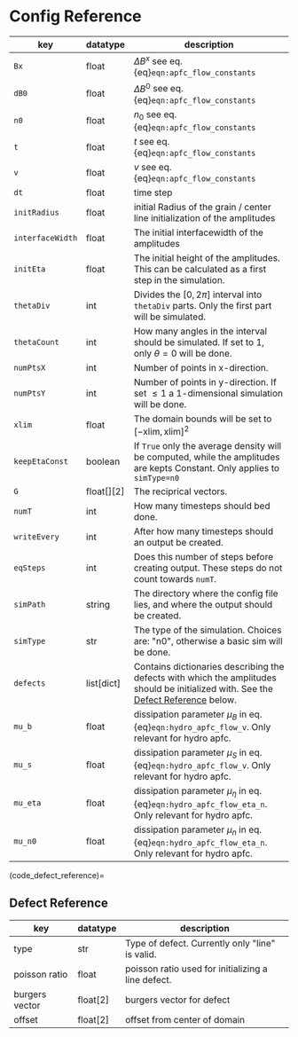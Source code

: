 # Config Reference

| key              | datatype   | description                                                                                                                                                 |
|------------------|------------|-------------------------------------------------------------------------------------------------------------------------------------------------------------|
| `Bx`             | float      | $\Delta B^x$ see eq. {eq}`eqn:apfc_flow_constants`                                                                                                          |
| `dB0`            | float      | $\Delta B^0$ see eq. {eq}`eqn:apfc_flow_constants`                                                                                                          |
| `n0`             | float      | $n_0$ see eq. {eq}`eqn:apfc_flow_constants`                                                                                                                 |
| `t`              | float      | $t$ see eq. {eq}`eqn:apfc_flow_constants`                                                                                                                   |
| `v`              | float      | $v$ see eq. {eq}`eqn:apfc_flow_constants`                                                                                                                   |
| `dt`             | float      | time step                                                                                                                                                   |
| `initRadius`     | float      | initial Radius of the grain / center line initialization of the amplitudes                                                                                  |
| `interfaceWidth` | float      | The initial interfacewidth of the amplitudes                                                                                                                |
| `initEta`        | float      | The initial height of the amplitudes. This can be calculated as a first step in the simulation.                                                             |
| `thetaDiv`       | int        | Divides the $[0, 2 \pi]$ interval into `thetaDiv` parts. Only the first part will be simulated.                                                             |
| `thetaCount`     | int        | How many angles in the interval should be simulated. If set to 1, only $\theta=0$ will be done.                                                             |
| `numPtsX`        | int        | Number of points in x-direction.                                                                                                                            |
| `numPtsY`        | int        | Number of points in y-direction. If set $\le 1$ a 1-dimensional simulation will be done.                                                                    |
| `xlim`           | float      | The domain bounds will be set to $[-\text{xlim}, \text{xlim}]^2$                                                                                            |
| `keepEtaConst`   | boolean    | If `True` only the average density will be computed, while the amplitudes are kepts Constant. Only applies to `simType=n0`                                  |
| `G`              | float[][2] | The reciprical vectors.                                                                                                                                     |
| `numT`           | int        | How many timesteps should bed done.                                                                                                                         |
| `writeEvery`     | int        | After how many timesteps should an output be created.                                                                                                       |
| `eqSteps`        | int        | Does this number of steps before creating output. These steps do not count towards `numT`.                                                                  |
| `simPath`        | string     | The directory where the config file lies, and where the output should be created.                                                                           |
| `simType`        | str        | The type of the simulation. Choices are: "n0", otherwise a basic sim will be done.                                                                          |
| `defects`        | list[dict] | Contains dictionaries describing the defects with which the amplitudes should be initialized with. See the [Defect Reference](code_defect_reference) below. |
| `mu_b` | float | dissipation parameter $\mu_B$ in eq. {eq}`eqn:hydro_apfc_flow_v`. Only relevant for hydro apfc. |
| `mu_s` | float | dissipation parameter $\mu_S$ in eq. {eq}`eqn:hydro_apfc_flow_v`. Only relevant for hydro apfc. |
| `mu_eta` | float | dissipation parameter $\mu_\eta$ in eq. {eq}`eqn:hydro_apfc_flow_eta_n`. Only relevant for hydro apfc. |
| `mu_n0` | float | dissipation parameter $\mu_n$ in eq. {eq}`eqn:hydro_apfc_flow_eta_n`. Only relevant for hydro apfc. |


(code_defect_reference)=
## Defect Reference

| key            | datatype | description                                        |
|----------------|----------|----------------------------------------------------|
| type           | str      | Type of defect. Currently only "line" is valid.    |
| poisson ratio  | float    | poisson ratio used for initializing a line defect. |
| burgers vector | float[2] | burgers vector for defect                          |
| offset         | float[2] | offset from center of domain                       |
